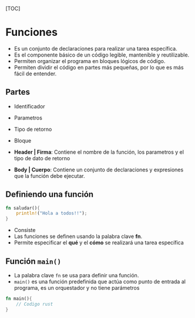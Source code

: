 [TOC]
# Funciones
- Es un conjunto de declaraciones para realizar una tarea específica.
- Es el componente básico de un código legible, mantenible y reutilizable.
- Permiten organizar el programa en bloques lógicos de código.
- Permiten dividir el código en partes más pequeñas, por lo que es más fácil de entender.
## Partes
- Identificador
- Parametros
- Tipo de retorno
- Bloque


- **Header | Firma**: Contiene el nombre de la función, los parametros y el tipo de dato de retorno
- **Body | Cuerpo**: Contiene un conjunto de declaraciones y expresiones que la función debe ejecutar.
## Definiendo una función
``` rust
fn saludar(){
    println!("Hola a todos!!");
}
```
- Consiste 
- Las funciones se definen usando la palabra clave **fn**.
- Permite especificar el **qué** y el **cómo** se realizará una tarea específica
## Función `main()`
- La palabra clave `fn` se usa para definir una función. 
- `main()` es una función predefinida que actúa como punto de entrada al programa, es un orquestador y no tiene parámetros
``` rust
fn main(){
    // Codigo rust
}
```